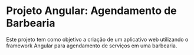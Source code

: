 # Projeto Angular: Agendamento de Barbearia

Este projeto tem como objetivo a criação de um aplicativo web utilizando o framework Angular para agendamento de serviços em uma barbearia.
